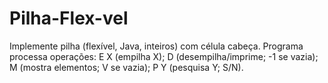 # Pilha-Flex-vel
Implemente pilha (flexível, Java, inteiros) com célula cabeça. Programa processa operações: E X (empilha X); D (desempilha/imprime; -1 se vazia); M (mostra elementos; V se vazia); P Y (pesquisa Y; S/N).
